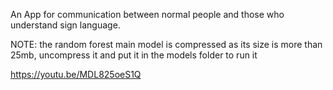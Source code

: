 An App for communication between normal people and those who understand sign language.

NOTE: the random forest main model is compressed as its size is more than 25mb, uncompress it and put it in the models folder to run it

https://youtu.be/MDL825oeS1Q
